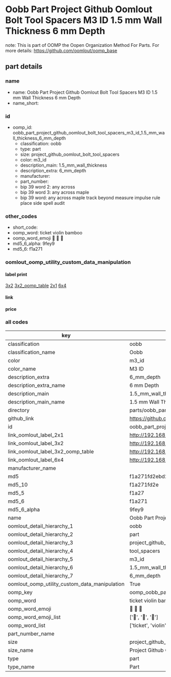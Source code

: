 # Oobb Part Project Github Oomlout Bolt Tool Spacers M3 ID 1.5 mm Wall Thickness 6 mm Depth  

note: This is part of OOMP the Oopen Organization Method For Parts. For more details: https://github.com/oomlout/oomp_base

##  part details
  







### name
* name: Oobb Part Project Github Oomlout Bolt Tool Spacers M3 ID 1.5 mm Wall Thickness 6 mm Depth
* name_short: 
### id
* oomp_id: oobb_part_project_github_oomlout_bolt_tool_spacers_m3_id_1.5_mm_wall_thickness_6_mm_depth
  * classification: oobb
  * type: part
  * size: project_github_oomlout_bolt_tool_spacers
  * color: m3_id
  * description_main: 1.5_mm_wall_thickness
  * description_extra: 6_mm_depth
  * manufacturer: 
  * part_number: 
  * bip 39 word 2: any across
  * bip 39 word 3: any across maple
  * bip 39 word: any across maple track beyond measure impulse rule place side spell audit

### other_codes
* short_code: 
* oomp_word: ticket violin bamboo
* oomp_word_emoji :ticket: :violin: :bamboo:
* md5_6_alpha: 9fey9
* md5_6: f1a271






### oomlout_oomp_utility_custom_data_manipulation
#### label print
[3x2](http://192.168.1.245:1112/?label=oomp%209fey9)
[3x2_oomp_table](http://192.168.1.108:1112/?label=oomp%209fey9)
[2x1](http://192.168.1.242:1112/?label=oomp%209fey9)
[6x4](http://192.168.1.55:1112/?label=oomp%209fey9)    

#### link

                              

#### price







### all codes 
| key | value |  
| --- | --- |  
| classification | oobb |  
| classification_name | Oobb |  
| color | m3_id |  
| color_name | M3 ID |  
| description_extra | 6_mm_depth |  
| description_extra_name | 6 mm Depth |  
| description_main | 1.5_mm_wall_thickness |  
| description_main_name | 1.5 mm Wall Thickness |  
| directory | parts/oobb_part_project_github_oomlout_bolt_tool_spacers_m3_id_1.5_mm_wall_thickness_6_mm_depth |  
| github_link | https://github.com/oomlout/oomlout_oomp_part_src/tree/main/parts/oobb_part_project_github_oomlout_bolt_tool_spacers_m3_id_1.5_mm_wall_thickness_6_mm_depth |  
| id | oobb_part_project_github_oomlout_bolt_tool_spacers_m3_id_1.5_mm_wall_thickness_6_mm_depth |  
| link_oomlout_label_2x1 | http://192.168.1.242:1112/?label=oomp%209fey9 |  
| link_oomlout_label_3x2 | http://192.168.1.245:1112/?label=oomp%209fey9 |  
| link_oomlout_label_3x2_oomp_table | http://192.168.1.108:1112/?label=oomp%209fey9 |  
| link_oomlout_label_6x4 | http://192.168.1.55:1112/?label=oomp%209fey9 |  
| manufacturer_name |  |  
| md5 | f1a271fd2ebd2e46278aee690f009051 |  
| md5_10 | f1a271fd2e |  
| md5_5 | f1a27 |  
| md5_6 | f1a271 |  
| md5_6_alpha | 9fey9 |  
| name | Oobb Part Project Github Oomlout Bolt Tool Spacers M3 ID 1.5 mm Wall Thickness 6 mm Depth |  
| oomlout_detail_hierarchy_1 | oobb |  
| oomlout_detail_hierarchy_2 | part |  
| oomlout_detail_hierarchy_3 | project_github_bolt |  
| oomlout_detail_hierarchy_4 | tool_spacers |  
| oomlout_detail_hierarchy_5 | m3_id |  
| oomlout_detail_hierarchy_6 | 1.5_mm_wall_thickness |  
| oomlout_detail_hierarchy_7 | 6_mm_depth |  
| oomlout_oomp_utility_custom_data_manipulation | True |  
| oomp_key | oomp_oobb_part_project_github_oomlout_bolt_tool_spacers_m3_id_1.5_mm_wall_thickness_6_mm_depth |  
| oomp_word | ticket violin bamboo |  
| oomp_word_emoji | :ticket: :violin: :bamboo: |  
| oomp_word_emoji_list | [':ticket:', ':violin:', ':bamboo:'] |  
| oomp_word_list | ['ticket', 'violin', 'bamboo'] |  
| part_number_name |  |  
| size | project_github_oomlout_bolt_tool_spacers |  
| size_name | Project Github Oomlout Bolt Tool Spacers |  
| type | part |  
| type_name | Part |  
